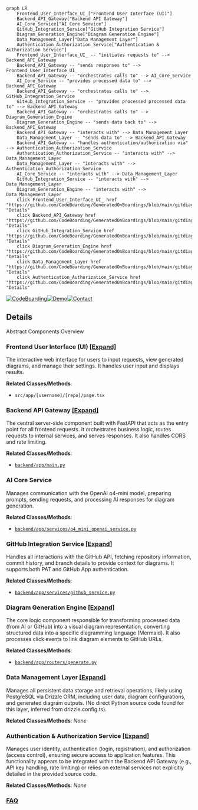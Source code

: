 ```mermaid
graph LR
    Frontend_User_Interface_UI_["Frontend User Interface (UI)"]
    Backend_API_Gateway["Backend API Gateway"]
    AI_Core_Service["AI Core Service"]
    GitHub_Integration_Service["GitHub Integration Service"]
    Diagram_Generation_Engine["Diagram Generation Engine"]
    Data_Management_Layer["Data Management Layer"]
    Authentication_Authorization_Service["Authentication & Authorization Service"]
    Frontend_User_Interface_UI_ -- "initiates requests to" --> Backend_API_Gateway
    Backend_API_Gateway -- "sends responses to" --> Frontend_User_Interface_UI_
    Backend_API_Gateway -- "orchestrates calls to" --> AI_Core_Service
    AI_Core_Service -- "provides processed data to" --> Backend_API_Gateway
    Backend_API_Gateway -- "orchestrates calls to" --> GitHub_Integration_Service
    GitHub_Integration_Service -- "provides processed processed data to" --> Backend_API_Gateway
    Backend_API_Gateway -- "orchestrates calls to" --> Diagram_Generation_Engine
    Diagram_Generation_Engine -- "sends data back to" --> Backend_API_Gateway
    Backend_API_Gateway -- "interacts with" --> Data_Management_Layer
    Data_Management_Layer -- "sends data to" --> Backend_API_Gateway
    Backend_API_Gateway -- "handles authentication/authorization via" --> Authentication_Authorization_Service
    Authentication_Authorization_Service -- "interacts with" --> Data_Management_Layer
    Data_Management_Layer -- "interacts with" --> Authentication_Authorization_Service
    AI_Core_Service -- "interacts with" --> Data_Management_Layer
    GitHub_Integration_Service -- "interacts with" --> Data_Management_Layer
    Diagram_Generation_Engine -- "interacts with" --> Data_Management_Layer
    click Frontend_User_Interface_UI_ href "https://github.com/CodeBoarding/GeneratedOnBoardings/blob/main/gitdiagram/Frontend_User_Interface_UI_.md" "Details"
    click Backend_API_Gateway href "https://github.com/CodeBoarding/GeneratedOnBoardings/blob/main/gitdiagram/Backend_API_Gateway.md" "Details"
    click GitHub_Integration_Service href "https://github.com/CodeBoarding/GeneratedOnBoardings/blob/main/gitdiagram/GitHub_Integration_Service.md" "Details"
    click Diagram_Generation_Engine href "https://github.com/CodeBoarding/GeneratedOnBoardings/blob/main/gitdiagram/Diagram_Generation_Engine.md" "Details"
    click Data_Management_Layer href "https://github.com/CodeBoarding/GeneratedOnBoardings/blob/main/gitdiagram/Data_Management_Layer.md" "Details"
    click Authentication_Authorization_Service href "https://github.com/CodeBoarding/GeneratedOnBoardings/blob/main/gitdiagram/Authentication_Authorization_Service.md" "Details"
```

[![CodeBoarding](https://img.shields.io/badge/Generated%20by-CodeBoarding-9cf?style=flat-square)](https://github.com/CodeBoarding/GeneratedOnBoardings)[![Demo](https://img.shields.io/badge/Try%20our-Demo-blue?style=flat-square)](https://www.codeboarding.org/demo)[![Contact](https://img.shields.io/badge/Contact%20us%20-%20contact@codeboarding.org-lightgrey?style=flat-square)](mailto:contact@codeboarding.org)

## Details

Abstract Components Overview

### Frontend User Interface (UI) [[Expand]](./Frontend_User_Interface_UI_.md)
The interactive web interface for users to input requests, view generated diagrams, and manage their settings. It handles user input and displays results.


**Related Classes/Methods**:

- `src/app/[username]/[repo]/page.tsx`


### Backend API Gateway [[Expand]](./Backend_API_Gateway.md)
The central server-side component built with FastAPI that acts as the entry point for all frontend requests. It orchestrates business logic, routes requests to internal services, and serves responses. It also handles CORS and rate limiting.


**Related Classes/Methods**:

- <a href="https://github.com/ahmedkhaleel2004/gitdiagram/blob/main/backend/app/main.py" target="_blank" rel="noopener noreferrer">`backend/app/main.py`</a>


### AI Core Service
Manages communication with the OpenAI o4-mini model, preparing prompts, sending requests, and processing AI responses for diagram generation.


**Related Classes/Methods**:

- <a href="https://github.com/ahmedkhaleel2004/gitdiagram/blob/main/backend/app/services/o4_mini_openai_service.py" target="_blank" rel="noopener noreferrer">`backend/app/services/o4_mini_openai_service.py`</a>


### GitHub Integration Service [[Expand]](./GitHub_Integration_Service.md)
Handles all interactions with the GitHub API, fetching repository information, commit history, and branch details to provide context for diagrams. It supports both PAT and GitHub App authentication.


**Related Classes/Methods**:

- <a href="https://github.com/ahmedkhaleel2004/gitdiagram/blob/main/backend/app/services/github_service.py" target="_blank" rel="noopener noreferrer">`backend/app/services/github_service.py`</a>


### Diagram Generation Engine [[Expand]](./Diagram_Generation_Engine.md)
The core logic component responsible for transforming processed data (from AI or GitHub) into a visual diagram representation, converting structured data into a specific diagramming language (Mermaid). It also processes click events to link diagram elements to GitHub URLs.


**Related Classes/Methods**:

- <a href="https://github.com/ahmedkhaleel2004/gitdiagram/blob/main/backend/app/routers/generate.py" target="_blank" rel="noopener noreferrer">`backend/app/routers/generate.py`</a>


### Data Management Layer [[Expand]](./Data_Management_Layer.md)
Manages all persistent data storage and retrieval operations, likely using PostgreSQL via Drizzle ORM, including user data, diagram configurations, and generated diagram outputs. (No direct Python source code found for this layer, inferred from drizzle.config.ts).


**Related Classes/Methods**: _None_

### Authentication & Authorization Service [[Expand]](./Authentication_Authorization_Service.md)
Manages user identity, authentication (login, registration), and authorization (access control), ensuring secure access to application features. This functionality appears to be integrated within the Backend API Gateway (e.g., API key handling, rate limiting) or relies on external services not explicitly detailed in the provided source code.


**Related Classes/Methods**: _None_



### [FAQ](https://github.com/CodeBoarding/GeneratedOnBoardings/tree/main?tab=readme-ov-file#faq)